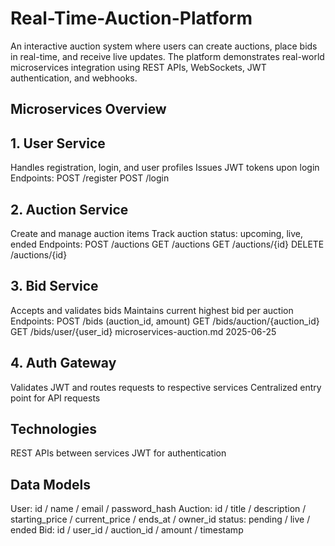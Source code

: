 # Real-Time-Auction-Platform
An interactive auction system where users can create auctions, place bids in real-time, and receive live updates. The platform demonstrates real-world microservices integration using REST APIs, WebSockets, JWT authentication, and webhooks.

## Microservices Overview

## 1. User Service
Handles registration, login, and user profiles
Issues JWT tokens upon login
Endpoints:
POST /register
POST /login

## 2. Auction Service
Create and manage auction items
Track auction status: upcoming, live, ended
Endpoints:
POST /auctions
GET /auctions
GET /auctions/{id}
DELETE /auctions/{id}

## 3. Bid Service
Accepts and validates bids
Maintains current highest bid per auction
Endpoints:
POST /bids (auction_id, amount)
GET /bids/auction/{auction_id}
GET /bids/user/{user_id}
microservices-auction.md 2025-06-25

## 4. Auth Gateway
Validates JWT and routes requests to respective services
Centralized entry point for API requests

## Technologies
REST APIs between services
JWT for authentication

## Data Models

User: id / name / email / password_hash
Auction: id / title / description / starting_price / current_price / ends_at / owner_id
status: pending / live / ended
Bid: id / user_id / auction_id / amount / timestamp
